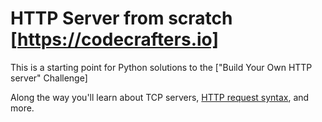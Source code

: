 # HTTP Server from scratch [https://codecrafters.io]
This is a starting point for Python solutions to the
["Build Your Own HTTP server" Challenge]

Along the way you'll learn about TCP servers,
[HTTP request syntax](https://www.w3.org/Protocols/rfc2616/rfc2616-sec5.html),
and more.
